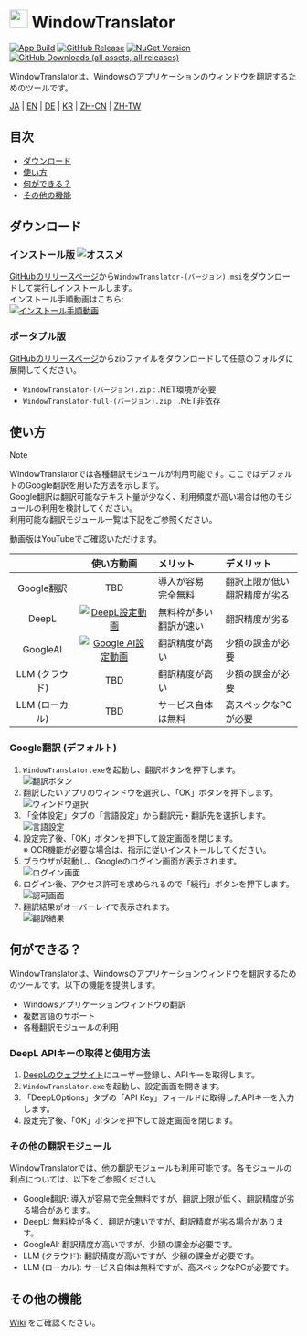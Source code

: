 # <img src="images/wt.png" width="32" > WindowTranslator

[![App Build](https://github.com/Freeesia/WindowTranslator/actions/workflows/dotnet-desktop.yml/badge.svg)](https://github.com/Freeesia/WindowTranslator/actions/workflows/dotnet-desktop.yml)
[![GitHub Release](https://img.shields.io/github/v/release/Freeesia/WindowTranslator)](https://github.com/Freeesia/WindowTranslator/releases/latest)
[![NuGet Version](https://img.shields.io/nuget/v/WindowTranslator.Abstractions)](https://www.nuget.org/packages/WindowTranslator.Abstractions)
[![GitHub Downloads (all assets, all releases)](https://img.shields.io/github/downloads/Freeesia/WindowTranslator/total)](https://github.com/Freeesia/WindowTranslator/releases/latest)

WindowTranslatorは、Windowsのアプリケーションのウィンドウを翻訳するためのツールです。

[JA](README.md) | [EN](./README.en.md) | [DE](./README.de.md) | [KR](./README.kr.md) | [ZH-CN](./README.zh-cn.md) | [ZH-TW](./README.zh-tw.md)

## 目次
- [ダウンロード](#ダウンロード)
- [使い方](#使い方)
- [何ができる？](#何ができる？)
- [その他の機能](#その他の機能)

## ダウンロード
### インストール版 ![オススメ](https://img.shields.io/badge/%E3%82%AA%E3%82%B9%E3%82%B9%E3%83%A1-brightgreen)

[GitHubのリリースページ](https://github.com/Freeesia/WindowTranslator/releases/latest)から`WindowTranslator-(バージョン).msi`をダウンロードして実行しインストールします。  
インストール手順動画はこちら:  
[![インストール手順動画](https://github.com/user-attachments/assets/b5babc02-715b-43bc-ba97-f23078ffd39b)](https://youtu.be/wvcbCLA9chQ?t=7)

### ポータブル版

[GitHubのリリースページ](https://github.com/Freeesia/WindowTranslator/releases/latest)からzipファイルをダウンロードして任意のフォルダに展開してください。  
- `WindowTranslator-(バージョン).zip` : .NET環境が必要  
- `WindowTranslator-full-(バージョン).zip` : .NET非依存

## 使い方

> [!NOTE]
> WindowTranslatorでは各種翻訳モジュールが利用可能です。ここではデフォルトのGoogle翻訳を用いた方法を示します。  
> Google翻訳は翻訳可能なテキスト量が少なく、利用頻度が高い場合は他のモジュールの利用を検討してください。  
> 利用可能な翻訳モジュール一覧は下記をご参照ください。

動画版はYouTubeでご確認いただけます。

|                |                                 使い方動画                                  | メリット                        | デメリット                         |
| :------------: | :---------------------------------------------------------------------: | :------------------------------ | :--------------------------------- |
|   Google翻訳   |                                  TBD                                  | 導入が容易<br/>完全無料         | 翻訳上限が低い<br/>翻訳精度が劣る    |
|     DeepL      | [![DeepL設定動画](https://github.com/user-attachments/assets/4abd512f-cff9-45a8-852b-722641458f0b)](https://youtu.be/D7Yb6rIVPI0) | 無料枠が多い<br/>翻訳が速い     | 翻訳精度が劣る                     |
|    GoogleAI    | [![Google AI設定動画](https://github.com/user-attachments/assets/9d3a91ab-f1aa-4079-be68-622212ab1b68)](https://youtu.be/Oht0z03M91I) | 翻訳精度が高い                  | 少額の課金が必要                   |
| LLM (クラウド) |                                  TBD                                  | 翻訳精度が高い                  | 少額の課金が必要                   |
| LLM (ローカル) |                                  TBD                                  | サービス自体は無料              | 高スペックなPCが必要               |

### Google翻訳 (デフォルト)

1. `WindowTranslator.exe`を起動し、翻訳ボタンを押下します。  
   ![翻訳ボタン](images/translate.png)
2. 翻訳したいアプリのウィンドウを選択し、「OK」ボタンを押下します。  
   ![ウィンドウ選択](images/select.png)
3. 「全体設定」タブの「言語設定」から翻訳元・翻訳先を選択します。  
   ![言語設定](images/language.png)
4. 設定完了後、「OK」ボタンを押下して設定画面を閉じます。  
   ※ OCR機能が必要な場合は、指示に従いインストールしてください。
5. ブラウザが起動し、Googleのログイン画面が表示されます。  
   ![ログイン画面](images/login.png)
6. ログイン後、アクセス許可を求められるので「続行」ボタンを押下します。
   ![認可画面](images/auth.png)
7. 翻訳結果がオーバーレイで表示されます。  
   ![翻訳結果](images/result.png)

## 何ができる？

WindowTranslatorは、Windowsのアプリケーションウィンドウを翻訳するためのツールです。以下の機能を提供します。

- Windowsアプリケーションウィンドウの翻訳
- 複数言語のサポート
- 各種翻訳モジュールの利用

### DeepL APIキーの取得と使用方法

1. [DeepLのウェブサイト](https://www.deepl.com/pro-api)にユーザー登録し、APIキーを取得します。
2. `WindowTranslator.exe`を起動し、設定画面を開きます。
3. 「DeepLOptions」タブの「API Key」フィールドに取得したAPIキーを入力します。
4. 設定完了後、「OK」ボタンを押下して設定画面を閉じます。

### その他の翻訳モジュール

WindowTranslatorでは、他の翻訳モジュールも利用可能です。各モジュールの利点については、以下をご参照ください。

- Google翻訳: 導入が容易で完全無料ですが、翻訳上限が低く、翻訳精度が劣る場合があります。
- DeepL: 無料枠が多く、翻訳が速いですが、翻訳精度が劣る場合があります。
- GoogleAI: 翻訳精度が高いですが、少額の課金が必要です。
- LLM (クラウド): 翻訳精度が高いですが、少額の課金が必要です。
- LLM (ローカル): サービス自体は無料ですが、高スペックなPCが必要です。

## その他の機能

[Wiki](https://github.com/Freeesia/WindowTranslator/wiki) をご確認ください。
